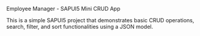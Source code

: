 Employee Manager - SAPUI5 Mini CRUD App

This is a simple SAPUI5 project that demonstrates basic CRUD operations, search, filter, and sort functionalities using a JSON model.
